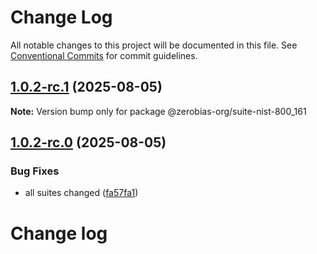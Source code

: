 # Change Log

All notable changes to this project will be documented in this file.
See [Conventional Commits](https://conventionalcommits.org) for commit guidelines.

## [1.0.2-rc.1](https://github.com/zerobias-org/suite/compare/@zerobias-org/suite-nist-800_161@1.0.2-rc.0...@zerobias-org/suite-nist-800_161@1.0.2-rc.1) (2025-08-05)

**Note:** Version bump only for package @zerobias-org/suite-nist-800_161





## [1.0.2-rc.0](https://github.com/zerobias-org/suite/compare/@zerobias-org/suite-nist-800_161@1.0.1...@zerobias-org/suite-nist-800_161@1.0.2-rc.0) (2025-08-05)


### Bug Fixes

* all suites changed ([fa57fa1](https://github.com/zerobias-org/suite/commit/fa57fa1af7628003297df46b2d7740fe95bd2666))





# Change log
